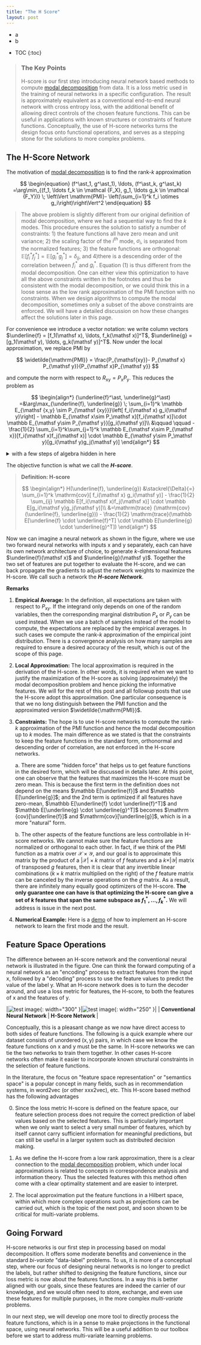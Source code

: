 ```yaml
---
title: "The H Score"
layout: post
---
```


+ a
+ b
* TOC
{:toc}

> ### The Key Points
> H-score is our first step introducing neural network based methods to compute [modal decomposition](https://gilearning.github.io/ModalDecomposition/) from data. It is a loss metric used in the training of neural networks in a specific configuration. The result is approximately equivalent as a conventional end-to-end neural network with cross entropy loss, with the additional benefit of allowing direct controls of the chosen feature functions. This can be useful in applications with known structures or constraints of feature functions. Conceptually, the use of H-score networks turns the design focus onto functional operations, and serves as a stepping stone for the solutions to more complex problems.



## The H-Score Network
The motivation of [modal decomposition](https://gilearning.github.io/ModalDecomposition/#modal-decomposition) is to find the rank-$k$ approximation 

$$
\begin{equation}
 (f^\ast_1, g^\ast_1), \ldots, (f^\ast_k, g^\ast_k) =\arg\min_{(f_1, \ldots f_k \in \mathcal {F_X}, g_1, \ldots g_k \in \mathcal {F_Y})} \; \left\Vert \mathrm{PMI}- \left(\sum_{i=1}^k  f_i \otimes g_i\right)\right\Vert^2 
\end{equation}
$$


> The above problem is slightly different from our original definition of modal decomposition, where we had a sequential way to find the $k$ modes. This procedure ensures the solution to satisfy a number of constraints: 1) the feature functions all have zero mean and unit variance; 2) the scaling factor of the $i^{th}$ mode, $\sigma_i$, is separated from the normalized features;  3) the feature functions are orthogonal: $\mathbb E[f^\ast_i f^\ast_j] = \mathbb E[g^\ast_i g^\ast_j] = \delta_{ij}$, and 4)there is a descending order of the correlation between $f^\ast_i$ and $g^\ast_i$. Equation (1) is thus different from the modal decomposition. One can either view this optimization to have all the above constraints written in the footnotes and thus be consistent with the modal decomposition, or we could think this in a loose sense as the low rank approximation of the PMI function with no constraints. When we design algorithms to compute the modal decomposition, sometimes only a subset of the above constraints are enforced. We will have a detailed discussion on how these changes affect the solutions later in this page. 

 For convenience we introduce a vector notation: we write column vectors $\underline{f} = [f_1(\mathsf x), \ldots, f_k(\mathsf x)]^T$, $\underline{g} = [g_1(\mathsf y), \ldots, g_k(\mathsf y)]^T$. Now under the local approximation, we replace $\mathrm{PMI}$ by 

$$
\widetilde{\mathrm{PMI}} = \frac{P_{\mathsf{xy}}- P_{\mathsf x} P_{\mathsf y}}{P_{\mathsf x}P_{\mathsf y}}
$$

and compute the norm with respect to $R_{\mathsf {xy}} = P_\mathsf xP_\mathsf y$. This reduces the problem as 

$$
\begin{align*}
(\underline{f}^\ast, \underline{g}^\ast) =&\arg\max_{\underline{f}, \underline{g}} \; \sum_{i=1}^k \mathbb E_{\mathsf {x,y} \sim P_{\mathsf {xy}}}\left[ f_i(\mathsf x) g_i(\mathsf y)\right] -  \mathbb E_{\mathsf x\sim P_\mathsf x}[f_i(\mathsf x)]\cdot \mathbb E_{\mathsf y\sim P_{\mathsf y}}[g_i(\mathsf y)]\\
&\qquad \qquad -\frac{1}{2} \sum_{i=1}^k\sum_{j=1}^k \mathbb E_{\mathsf x\sim P_{\mathsf x}}[f_i(\mathsf x)f_j(\mathsf x)] \cdot \mathbb E_{\mathsf y\sim P_\mathsf y}[g_i(\mathsf y)g_j(\mathsf y)]
\end{align*}
$$

<details>
<summary> with a few steps of algebra hidden in here </summary>

$$
\begin{align*}
\zeta_1^k(P_{\mathsf {xy}}) &= \arg\min \; \left\Vert \widetilde{\mathrm{PMI}}- \left(\sum_{i=1}^k f_i \otimes g_i\right)\right\Vert^2\\
&= \arg \min \; \left\Vert \widetilde{\mathrm{PMI}} \right\Vert^2 - 2 \left\langle \widetilde{\mathrm{PMI}}, \left(\sum_{i=1}^k f_i \otimes g_i\right)\right\rangle + \left\Vert \left(\sum_{i=1}^k  f_i \otimes g_i\right)\right\Vert^2\\
&= \arg\max \; \left\langle \widetilde{\mathrm{PMI}}, \left(\sum_{i=1}^k f_i \otimes g_i\right)\right\rangle -\frac{1}{2} \left\Vert \left(\sum_{i=1}^k f_i \otimes g_i\right)\right\Vert^2\\
&= \arg\max \; \sum_{x,y} P_{\mathsf x}(x) P_{\mathsf y}(y) \cdot \frac{P_{\mathsf {xy}} - P_{\mathsf x}P_{\mathsf y}(y)}{P_{\mathsf x}(x)P_{\mathsf y}(y)}\cdot \left(\sum_{i=1}^k f_i \otimes g_i\right)\\
&\qquad \qquad - \frac{1}{2}\cdot \sum_{xy} P_{\mathsf x}(x) P_{\mathsf y}(y) \cdot \left(\sum_{i=1}^k f_i \otimes g_i\right)^2\\
&= \arg\max \; \sum_{i=1}^k \mathbb E_{\mathsf {x,y} \sim P_{\mathsf {xy}}}\left[ f_i(\mathsf x) g_i(\mathsf y)\right] -  \mathbb E_{\mathsf x\sim P_\mathsf x}[f_i(\mathsf x)]\cdot \mathbb E_{\mathsf y\sim P_{\mathsf y}}[g_i(\mathsf y)]\\
&\qquad \qquad -\frac{1}{2} \sum_{i=1}^k\sum_{j=1}^k \mathbb E_{\mathsf x\sim P_{\mathsf x}}[f_i(\mathsf x)f_j(\mathsf x)] \cdot \mathbb E_{\mathsf y\sim P_\mathsf y}[g_i(\mathsf y)g_j(\mathsf y)]
\end{align*}
$$
</details>

The objective function is what we call the **_H-score_**. 

>**Definition: H-score**
>
>$$
\begin{align*}
H(\underline{f}, \underline{g}) &\stackrel{\Delta}{=} \sum_{i=1}^k \mathrm{cov}[ f_i(\mathsf x) g_i(\mathsf y)] - \frac{1}{2} \sum_{ij} \mathbb E[f_i(\mathsf x)f_j(\mathsf x)] \cdot \mathbb E[g_i(\mathsf y)g_j(\mathsf y)]\\
&=\mathrm{trace} (\mathrm{cov} (\underline{f}, \underline{g})) - \frac{1}{2} \mathrm{trace}(\mathbb E[\underline{f} \cdot \underline{f}^T] \cdot \mathbb E[\underline{g} \cdot \underline{g}^T])
\end{align*}
$$

Now we can imagine a neural network as shown in the figure, where we use two forward neural networks with inputs $\mathsf x$ and $\mathsf y$ separately, each can have its own network architecture of choice, to generate $k$-dimensional features $\underline{f}(\mathsf x)$ and $\underline{g}(\mathsf y)$. Together the two set of features are put together to evaluate the H-score, and we can back propagate the gradients to adjust the network weights to maximize the H-score. We call such a network the **_H-score Network_**. 



**Remarks**

1. **Empirical Average:** In the definition, all expectations are taken with respect to $P_{\mathsf {xy}}$. If the integrand only depends on one of the random variables, then the corresponding marginal distribution $P_{\mathsf x}$ or $P_{\mathsf y}$ can be used instead. When we use a batch of samples instead of the model to compute, the expectations are replaced by the empirical averages. In such cases we compute the rank-$k$ approximation of the empirical joint distribution. There is a convergence analysis on how many samples are required to ensure a desired accuracy of the result, which is out of the scope of this page.  

2. **Local Approximation:** The local approximation is required in the derivation of the H-score. In other words, it is required when we want to justify the maximization of the H-score as solving (approximately) the modal decomposition problem and hence picking the informative features. We will for the rest of this post and all followup posts that use the H-score adopt this approximation. One particular consequence is that we no long distinguish between the $\mathrm{PMI}$ function and the approximated version $\widetilde{\mathrm{PMI}}$. 

2. **Constraints:** The hope is to use H-score networks to compute the rank-$k$ approximation of the PMI function and hence the modal decomposition up to $k$ modes. The main difference as we stated is that the constraints to keep the feature functions in the standard form, orthonormal and descending order of correlation, are not enforced in the H-score networks. 

    a. There are some "hidden force" that helps us to get feature functions in the desired form, which will be discussed in details later. At this point, one can observe that the features that maximizes the H-score must be zero mean. This is because the first term in the definition does not depend on the means $\mathbb E[\underline{f}]$ and $\mathbb E[\underline{g}]$; and the 2nd term is optimized if all features have zero-mean, $\mathbb E[\underline{f} \cdot \underline{f}^T]$ and  $\mathbb E[\underline{g} \cdot \underline{g}^T]$ becomes $\mathrm {cov}[\underline{f}]$ and $\mathrm{cov}[\underline{g}]$, which is in a more "natural" form. 

    b. The other aspects of the feature functions are less controllable in H-score networks. We cannot make sure the feature functions are normalized or orthogonal to each other. In fact, if we think of the PMI function as a matrix over $\mathcal {X\times Y}$, and our goal is to approximate this matrix by the product of a $\vert\mathcal X\vert \times k$ matrix of $f$ features and a $k \times \vert\mathcal Y\vert$ matrix of transposed $g$ features, then it is clear that any invertible linear combinations ($k\times k$ matrix multiplied on the right) of the $f$ feature matrix can be canceled by the inverse operations on the $g$ matrix. As a result, there are infinitely many equally good optimizers of the H-score. **The only guarantee one can have is that optimizing the H-score can give a set of $k$ features that span the same subspace as $f^\ast_1, \ldots, f^\ast_k$.** We will address is issue in the next post. 

3. **Numerical Example:** 
Here is a [demo](https://colab.research.google.com/drive/1unwIT5Y23_2owWVlFuRvIL4yCtbhuQOo?usp=sharing) of how to implement an H-score network to learn the first mode and the result. 

## Feature Space Operations

The difference between an H-score network and the conventional neural network is illustrated in the figure. One can think the forward computing of a neural network as an "encoding" process to extract features from  the input $\mathsf x$, followed by a "decoding" process to use the feature values to predict the value of the label $\mathsf y$. What an H-score network does is to turn the decoder around, and use a loss metric for features, the H-score, to both the features of $\mathsf x$ and the features of $\mathsf y$. 

|![test image](/assets/autocoder.png){: width="300" }|![test image](/assets/Hscorenetwork.png){: width="250" }|
|<b> Conventional Neural Network </b>|<b> H-Score Network </b>|

Conceptually, this is a pleasant change as we now have direct access to both sides of feature functions. The following is a quick example where our dataset consists of unordered $\mathsf{(x,y)}$ pairs, in which case we know the feature functions on $\mathsf x$ and $\mathsf y$ must be the same. In H-score networks we can tie the two networks to train them together. In other cases H-score networks often make it easier to incorporate known structural constraints in the selection of feature functions. 

In the literature, the focus on "feature space representation" or "semantics space" is a popular concept in many fields, such as in recommendation systems, in word2vec (or other xxx2vec), etc. This H-score based method has the following advantages

0. Since the loss metric H-score is defined on the feature space, our feature selection process does not require the correct prediction of label values based on the selected features. This is particularly important when we only want to select a very small number of features, which by itself cannot carry sufficient information for meaningful predictions, but can still be useful in a larger system such as distributed decision making. 

1. As we define the H-score from a low rank approximation, there is a clear connection to the [modal decomposition](https://gilearning.github.io/ModalDecomposition/) problem, which under local approximations is related to concepts in correspondence analysis and information theory. Thus the selected features with this method often come with a clear optimality statement and are easier to interpret. 

2. The local approximation put the feature functions in a Hilbert space, within which more complex operations such as projections can be carried out, which is the topic of the next post, and soon shown to be critical for multi-variate problems. 





## Going Forward

H-score networks is our first step in processing based on modal decomposition. It offers some moderate benefits and convenience in the standard _bi-variate_ "data-label" problems. To us, it is more of a conceptual step, where our focus of designing neural networks is no longer to predict the labels, but rather shifted to designing the feature functions, since our loss metric is now about the features functions. In a way this is better aligned with our goals, since these features are indeed the carrier of our knowledge, and we would often need to store, exchange, and even use these features for multiple purposes, in the more complex _multi-variate_ problems.

In our next step, we will develop one more tool to directly process the feature functions, which is in a sense to make projections in the functional space, using neural networks. This will be a useful addition to our toolbox before we start to address multi-variate learning problems. 

